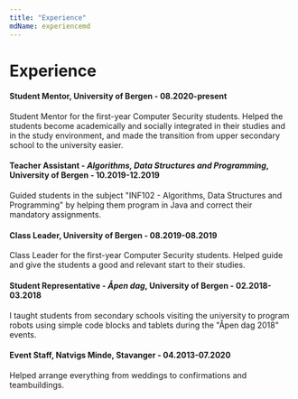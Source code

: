 ```yaml
---
title: "Experience"
mdName: experiencemd
---
```


# Experience

#### Student Mentor, University of Bergen - 08.2020-present
Student Mentor for the first-year Computer Security students. Helped the students become academically and socially integrated in their studies and in the study environment, and made the transition from upper secondary school to the university easier.

#### Teacher Assistant - *Algorithms, Data Structures and Programming*, University of Bergen - 10.2019-12.2019
Guided students in the subject "INF102 - Algorithms, Data Structures and Programming" by helping them program in Java and correct their mandatory assignments. 

#### Class Leader, University of Bergen - 08.2019-08.2019
Class Leader for the first-year Computer Security students. Helped guide and give the students a good and relevant start to their studies.

#### Student Representative - *Åpen dag*, University of Bergen - 02.2018-03.2018
I taught students from secondary schools visiting the university to program robots using simple code blocks and tablets during the "Åpen dag 2018" events.

#### Event Staff, Natvigs Minde, Stavanger - 04.2013-07.2020
Helped arrange everything from weddings to confirmations and teambuildings.
